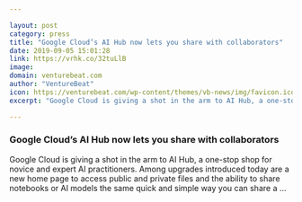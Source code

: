 ```yaml
---

layout: post
category: press
title: "Google Cloud’s AI Hub now lets you share with collaborators"
date: 2019-09-05 15:01:28
link: https://vrhk.co/32tuLlB
image: 
domain: venturebeat.com
author: "VentureBeat"
icon: https://venturebeat.com/wp-content/themes/vb-news/img/favicon.ico
excerpt: "Google Cloud is giving a shot in the arm to AI Hub, a one-stop shop for novice and expert AI practitioners. Among upgrades introduced today are a new home page to access public and private files and the ability to share notebooks or AI models the same quick and simple way you can share a …"

---
```


### Google Cloud’s AI Hub now lets you share with collaborators

Google Cloud is giving a shot in the arm to AI Hub, a one-stop shop for novice and expert AI practitioners. Among upgrades introduced today are a new home page to access public and private files and the ability to share notebooks or AI models the same quick and simple way you can share a …